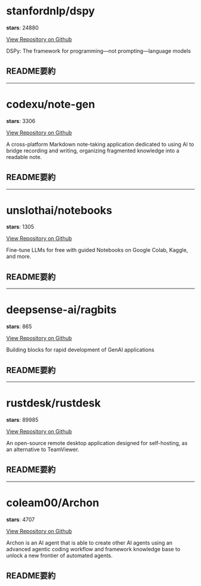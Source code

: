 
# stanfordnlp/dspy

**stars**: 24880

[View Repository on Github](https://github.com/stanfordnlp/dspy)

DSPy: The framework for programming—not prompting—language models

## README要約


---

# codexu/note-gen

**stars**: 3306

[View Repository on Github](https://github.com/codexu/note-gen)

A cross-platform Markdown note-taking application dedicated to using AI to bridge recording and writing, organizing fragmented knowledge into a readable note.

## README要約


---

# unslothai/notebooks

**stars**: 1305

[View Repository on Github](https://github.com/unslothai/notebooks)

Fine-tune LLMs for free with guided Notebooks on Google Colab, Kaggle, and more.

## README要約


---

# deepsense-ai/ragbits

**stars**: 865

[View Repository on Github](https://github.com/deepsense-ai/ragbits)

Building blocks for rapid development of GenAI applications

## README要約


---

# rustdesk/rustdesk

**stars**: 89985

[View Repository on Github](https://github.com/rustdesk/rustdesk)

An open-source remote desktop application designed for self-hosting, as an alternative to TeamViewer.

## README要約


---

# coleam00/Archon

**stars**: 4707

[View Repository on Github](https://github.com/coleam00/Archon)

Archon is an AI agent that is able to create other AI agents using an advanced agentic coding workflow and framework knowledge base to unlock a new frontier of automated agents.

## README要約

